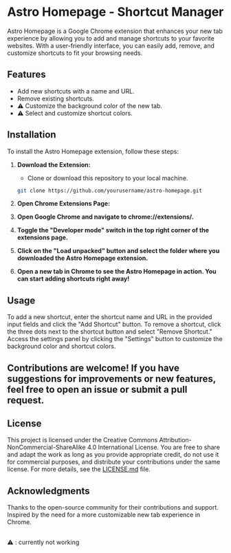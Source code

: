 # Astro Homepage - Shortcut Manager

Astro Homepage is a Google Chrome extension that enhances your new tab experience by allowing you to add and manage shortcuts to your favorite websites. With a user-friendly interface, you can easily add, remove, and customize shortcuts to fit your browsing needs.

## Features

- Add new shortcuts with a name and URL.
- Remove existing shortcuts.
- ⚠ Customize the background color of the new tab.
- ⚠ Select and customize shortcut colors.

## Installation

To install the Astro Homepage extension, follow these steps:

1. **Download the Extension:**
   - Clone or download this repository to your local machine.

   ```bash
   git clone https://github.com/yourusername/astro-homepage.git
2. **Open Chrome Extensions Page:**

3. **Open Google Chrome and navigate to chrome://extensions/.**

4. **Toggle the "Developer mode" switch in the top right corner of the extensions page.**

5. **Click on the "Load unpacked" button and select the folder where you downloaded the Astro Homepage extension.**

6. **Open a new tab in Chrome to see the Astro Homepage in action. You can start adding shortcuts right away!**

## Usage
To add a new shortcut, enter the shortcut name and URL in the provided input fields and click the "Add Shortcut" button.
To remove a shortcut, click the three dots next to the shortcut button and select "Remove Shortcut."
Access the settings panel by clicking the "Settings" button to customize the background color and shortcut colors.


## 
## Contributions are welcome! If you have suggestions for improvements or new features, feel free to open an issue or submit a pull request.



## License

This project is licensed under the Creative Commons Attribution-NonCommercial-ShareAlike 4.0 International License. You are free to share and adapt the work as long as you provide appropriate credit, do not use it for commercial purposes, and distribute your contributions under the same license. For more details, see the [LICENSE.md](https://github.com/zanarian1o1/AstroHome/blob/main/LICENSE.md) file.

## Acknowledgments
Thanks to the open-source community for their contributions and support.
Inspired by the need for a more customizable new tab experience in Chrome.


##
⚠ : currently not working
